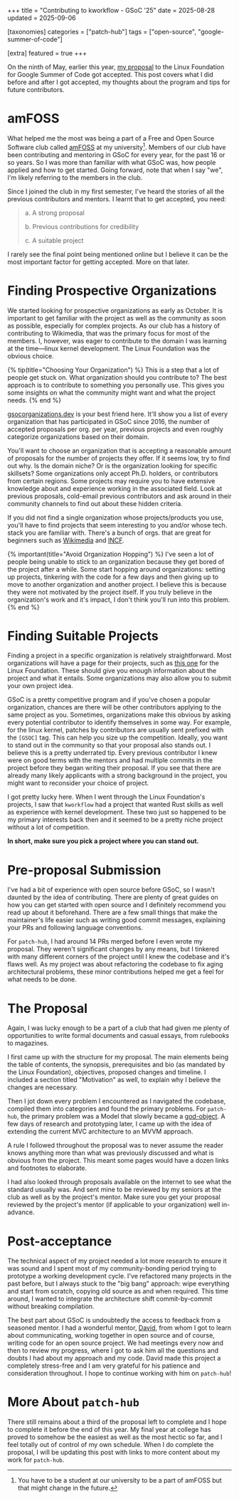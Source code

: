 +++
title = "Contributing to kworkflow - GSoC '25"
date = 2025-08-28
updated = 2025-09-06

[taxonomies]
categories = ["patch-hub"]
tags = ["open-source", "google-summer-of-code"]

[extra]
featured = true
+++

On the ninth of May, earlier this year, [my proposal](/gsoc-proposal.pdf) to the Linux Foundation for Google Summer of Code got accepted. This post covers what I did before and after I got accepted, my thoughts about the program and tips for future contributors.

# amFOSS

What helped me the most was being a part of a Free and Open Source Software club called [amFOSS](https://amfoss.in/) at my university[^1]. Members of our club have been contributing and mentoring in GSoC for every year, for the past 16 or so years. So I was more than familiar with what GSoC was, how people applied and how to get started. Going forward, note that when I say "we", I'm likely referring to the members in the club.

Since I joined the club in my first semester, I've heard the stories of all the previous contributors and mentors. I learnt that to get accepted, you need:

> a. A strong proposal
>
> b. Previous contributions for credibility
>
> c. A suitable project

I rarely see the final point being mentioned online but I believe it can be the most important factor for getting accepted. More on that later.

# Finding Prospective Organizations

We started looking for prospective organizations as early as October. It is important to get familiar with the project as well as the community as soon as possible, especially for complex projects. As our club has a history of contributing to Wikimedia, that was the primary focus for most of the members. I, however, was eager to contribute to the domain I was learning at the time—linux kernel development. The Linux Foundation was the obvious choice.

{% tip(title="Choosing Your Organization") %}
This is a step that a lot of people get stuck on. What organization should you contribute to? The best approach is to contribute to something you personally use. This gives you some insights on what the community might want and what the project needs.
{% end %}

[gsocorganizations.dev](https://www.gsocorganizations.dev/) is your best friend here. It'll show you a list of every organization that has participated in GSoC since 2016, the number of accepted proposals per org. per year, previous projects and even roughly categorize organizations based on their domain.

You'll want to choose an organization that is accepting a reasonable amount of proposals for the number of projects they offer. If it seems low, try to find out why. Is the domain niche? Or is the organization looking for specific skillsets? Some organizations only accept Ph.D. holders, or contributors from certain regions. Some projects may require you to have extensive knowledge about and experience working in the associated field. Look at previous proposals, cold-email previous contributors and ask around in their community channels to find out about these hidden criteria.

If you did not find a single organization whose projects/products you use, you'll have to find projects that seem interesting to you and/or whose tech. stack you are familiar with. There's a bunch of orgs. that are great for beginners such as [Wikimedia](https://www.gsocorganizations.dev/organization/wikimedia-foundation/) and [INCF](https://www.gsocorganizations.dev/organization/incf/).

{% important(title="Avoid Organization Hopping") %}
I've seen a lot of people being unable to stick to an organization because they get bored of the project after a while. Some start hopping around organizations: setting up projects, tinkering with the code for a few days and then giving up to move to another organization and another project. I believe this is because they were not motivated by the project itself. If you truly believe in the organization's work and it's impact, I don't think you'll run into this problem.
{% end %}

# Finding Suitable Projects

Finding a project in a specific organization is relatively straightforward. Most organizations will have a page for their projects, such as [this one](https://wiki.linuxfoundation.org/gsoc/google-summer-code-2024) for the Linux Foundation. These should give you enough information about the project and what it entails. Some organizations may also allow you to submit your own project idea.

GSoC is a pretty competitive program and if you've chosen a popular organization, chances are there will be other contributors applying to the same project as you. Sometimes, organizations make this obvious by asking every potential contributor to identify themselves in some way. For example, for the linux kernel, patches by contributors are usually sent prefixed with the `[GSOC]` tag. This can help you size up the competition. Ideally, you want to stand out in the community so that your proposal also stands out. I believe this is a pretty underrated tip. Every previous contributor I knew were on good terms with the mentors and had multiple commits in the project before they began writing their proposal. If you see that there are already many likely applicants with a strong background in the project, you might want to reconsider your choice of project.

I got pretty lucky here. When I went through the Linux Foundation's projects, I saw that `kworkflow` had a project that wanted Rust skills as well as experience with kernel development. These two just so happened to be my primary interests back then and it seemed to be a pretty niche project without a lot of competition.

**In short, make sure you pick a project where you can stand out.**

# Pre-proposal Submission

I've had a bit of experience with open source before GSoC, so I wasn't daunted by the idea of contributing. There are plenty of great guides on how you can get started with open source and I definitely recommend you read up about it beforehand. There are a few small things that make the maintainer's life easier such as writing good commit messages, explaining your PRs and following language conventions.

For `patch-hub`, I had around 14 PRs merged before I even wrote my proposal. They weren't significant changes by any means, but I tinkered with many different corners of the project until I knew the codebase and it's flaws well. As my project was about refactoring the codebase to fix aging architectural problems, these minor contributions helped me get a feel for what needs to be done.

# The Proposal

Again, I was lucky enough to be a part of a club that had given me plenty of opportunities to write formal documents and casual essays, from rulebooks to magazines.

I first came up with the structure for my proposal. The main elements being the table of contents, the synopsis, prerequisites and bio (as mandated by the Linux Foundation), objectives, proposed changes and timeline. I included a section titled "Motivation" as well, to explain why I believe the changes are necessary.

Then I jot down every problem I encountered as I navigated the codebase, compiled them into categories and found the primary problems. For `patch-hub`, the primary problem was a Model that slowly became a [god-object](https://en.wikipedia.org/wiki/God_object). A few days of research and prototyping later, I came up with the idea of extending the current MVC architecture to an MVVM approach.

A rule I followed throughout the proposal was to never assume the reader knows anything more than what was previously discussed and what is obvious from the project. This meant some pages would have a dozen links and footnotes to elaborate.

I had also looked through proposals available on the internet to see what the standard usually was. And sent mine to be reviewed by my seniors at the club as well as by the project's mentor. Make sure you get your proposal reviewed by the project's mentor (if applicable to your organization) well in-advance.

# Post-acceptance

The technical aspect of my project needed a lot more research to ensure it was sound and I spent most of my community-bonding period trying to prototype a working development cycle. I've refactored many projects in the past before, but I always stuck to the "big bang" approach: wipe everything and start from scratch, copying old source as and when required. This time around, I wanted to integrate the architecture shift commit-by-commit without breaking compilation.

The best part about GSoC is undoubtedly the access to feedback from a seasoned mentor. I had a wonderful mentor, [David](https://davidbtadokoro.tech/), from whom I got to learn about communicating, working together in open source and of course, writing code for an open source project. We had meetings every now and then to review my progress, where I got to ask him all the questions and doubts I had about my approach and my code. David made this project a completely stress-free and I am very grateful for his patience and consideration throughout. I hope to continue working with him on `patch-hub`!

# More About `patch-hub`

There still remains about a third of the proposal left to complete and I hope to complete it before the end of this year. My final year at college has proved to somehow be the easiest as well as the most hectic so far, and I feel totally out of control of my own schedule. When I do complete the proposal, I will be updating this post with links to more content about my work for `patch-hub`.

[^1]:You have to be a student at our university to be a part of amFOSS but that might change in the future.
